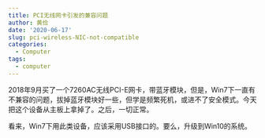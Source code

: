 ```yaml
---
title: PCI无线网卡引发的兼容问题
author: 黄俭
date: '2020-06-17'
slug: pci-wireless-NIC-not-compatible
categories:
  - Computer
tags:
  - computer
---
```


2018年9月买了一个7260AC无线PCI-E网卡，带蓝牙模块，但是，Win7下一直有不兼容的问题，拔掉蓝牙模块好一些，但学是频繁死机，或进不了安全模式。今天把这个设备从主板上拿掉了。之后，一切正常。

看来，Win7下用此类设备，应该采用USB接口的。要么，升级到Win10的系统。